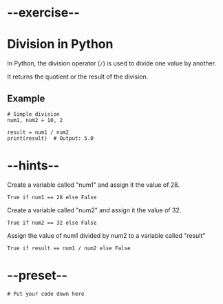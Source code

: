 # --exercise--

# Division in Python

In Python, the division operator (`/`) is used to divide one value by another. 

It returns the quotient or the result of the division.

## Example

```
# Simple division
num1, num2 = 10, 2

result = num1 / num2
print(result)  # Output: 5.0
```

# --hints--

Create a variable called "num1" and assign it the value of 28.

```
True if num1 == 28 else False
```

Create a variable called "num2" and assign it the value of 32.

```
True if num2 == 32 else False
```

Assign the value of num1 divided by num2 to a variable called "result"

```
True if result == num1 / num2 else False
```

# --preset--

```
# Put your code down here
```